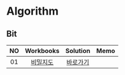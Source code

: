 # Algorithm 

## Bit
|<center>NO|<center>Workbooks|<center>Solution|<center>Memo|
|:---:|:---:|:---:|:---:|
|01|[<center>비밀지도](https://school.programmers.co.kr/learn/courses/30/lessons/17681)|[<center>바로가기](./Solution/비밀지도)||



